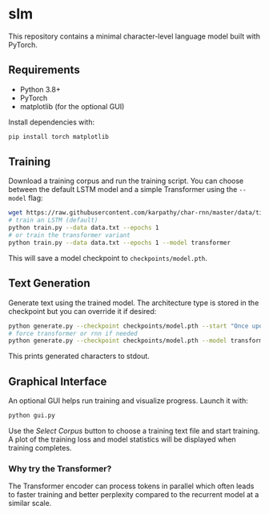 # slm

This repository contains a minimal character-level language model built with PyTorch.

## Requirements
- Python 3.8+
- PyTorch
- matplotlib (for the optional GUI)

Install dependencies with:

```bash
pip install torch matplotlib
```

## Training
Download a training corpus and run the training script. You can choose between
the default LSTM model and a simple Transformer using the `--model` flag:

```bash
wget https://raw.githubusercontent.com/karpathy/char-rnn/master/data/tinyshakespeare/input.txt -O data.txt
# train an LSTM (default)
python train.py --data data.txt --epochs 1
# or train the transformer variant
python train.py --data data.txt --epochs 1 --model transformer
```

This will save a model checkpoint to `checkpoints/model.pth`.

## Text Generation
Generate text using the trained model. The architecture type is stored in the
checkpoint but you can override it if desired:

```bash
python generate.py --checkpoint checkpoints/model.pth --start "Once upon a time"
# force transformer or rnn if needed
python generate.py --checkpoint checkpoints/model.pth --model transformer
```

This prints generated characters to stdout.

## Graphical Interface
An optional GUI helps run training and visualize progress. Launch it with:

```bash
python gui.py
```

Use the *Select Corpus* button to choose a training text file and start training. A plot of the training loss and model statistics will be displayed when training completes.

### Why try the Transformer?
The Transformer encoder can process tokens in parallel which often leads to
faster training and better perplexity compared to the recurrent model at a
similar scale.
